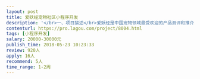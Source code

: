 ```yaml
---                
layout: post       
title: 爱妖经宠物社区小程序开发           
description: '</br>一、项目描述</br>爱妖经是中国宠物领域最受欢迎的产品测评和推介自媒体创业团队，本次开发的小程序意在增强宠物品牌和用户之间的互动，并在后期迭代中增加内容社区和电商及社交的功能，为养宠用户提供更精准更高效的消费决策内容以及互动功能。</br>二、主要功能点</br>1、开发分为五个阶段，本次需要开发的是第一阶段。</br>2、第一阶段为活动功能，意在快速吸引第一批用户，形式为品牌粉丝运营，用户通过成为品牌粉丝分享二维码海报获得大额优惠券或者试用装，同时一定几率直接获得现金奖励形式。</br>3、两个页面：活动页和个人主页。</br>4、活动页展示品牌，用户点击进入品牌主页成为品牌粉丝，生成二维码海报，转发至朋友圈，获得大额优惠券（可直接用于购买产品）或试用装。此时品牌粉丝数增加，一定时间内，某品牌的热度（热度计算为粉丝数+粉丝助力数）最高，则该品牌粉丝瓜分所有设立好的奖金。</br>三、可参考产品</br>1、类型：答题型，猫卡，微博（粉丝机制）等。</br>四、人员要求</br>1、考虑到后期迭代及维护，我们期望合作愉快的团队将来可以加入我们团队，我们也为技术开发团队保留了一定的期权和丰厚的奖金，因此我们更希望人员方面是一个有丰富经验的工作室团队。</br>2、基于上述考虑，我们更倾向于团队可以保持一定频率的面谈，因此如果团队在上海或者上海周边则是更好的选项。</br>3、有操作过的成功案例。</br>4、团队中有产品经理一职。</br>5、UI杰出。</br>'     
contenturl: https://pro.lagou.com/project/8004.html      
tags: [小程序开发]            
salary: 20000-30000元          
publish_time: 2018-05-23 10:23:33         
review: 920人                   
apply: 16人                   
recommend: 5人                   
time_range: 1-2周              
---                 
```

